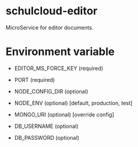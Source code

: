 # schulcloud-editor
MicroService for editor documents. 



# Environment variable
- EDITOR_MS_FORCE_KEY (required)
- PORT (required)

- NODE_CONFIG_DIR (optional)
- NODE_ENV (optional) [default, production, test]

- MONGO_URI (optional) [override config]
- DB_USERNAME (optional) 
- DB_PASSWORD (optional) 


